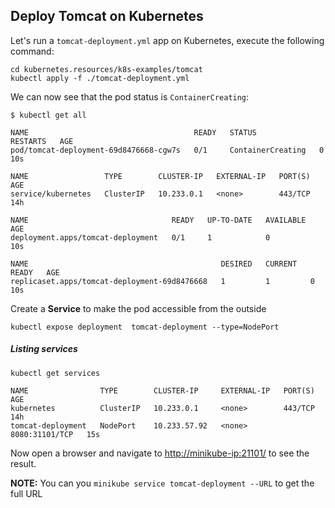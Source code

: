 Deploy Tomcat on Kubernetes
--

Let's run a ```tomcat-deployment.yml``` app on Kubernetes, execute the following command:

```
cd kubernetes.resources/k8s-examples/tomcat
kubectl apply -f ./tomcat-deployment.yml

```
We can now see that the pod status is ```ContainerCreating```:
```
$ kubectl get all

NAME                                     READY   STATUS              RESTARTS   AGE
pod/tomcat-deployment-69d8476668-cgw7s   0/1     ContainerCreating   0          10s

NAME                 TYPE        CLUSTER-IP   EXTERNAL-IP   PORT(S)   AGE
service/kubernetes   ClusterIP   10.233.0.1   <none>        443/TCP   14h

NAME                                READY   UP-TO-DATE   AVAILABLE   AGE
deployment.apps/tomcat-deployment   0/1     1            0           10s

NAME                                           DESIRED   CURRENT   READY   AGE
replicaset.apps/tomcat-deployment-69d8476668   1         1         0       10s

```

Create a **Service** to make the pod accessible from the outside

```
kubectl expose deployment  tomcat-deployment --type=NodePort 
```


##### Listing services

```
kubectl get services

NAME                TYPE        CLUSTER-IP     EXTERNAL-IP   PORT(S)          AGE
kubernetes          ClusterIP   10.233.0.1     <none>        443/TCP          14h
tomcat-deployment   NodePort    10.233.57.92   <none>        8080:31101/TCP   15s
```

Now open a browser and navigate to [http://minikube-ip:21101/](http://172.17.8.101:31101/) to see the result. 

**NOTE:** You can you ```minikube service tomcat-deployment --URL``` to get the full URL

